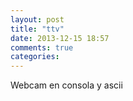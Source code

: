 ```yaml
---
layout: post
title: "ttv"
date: 2013-12-15 18:57
comments: true
categories: 
---
```

Webcam en consola y ascii

